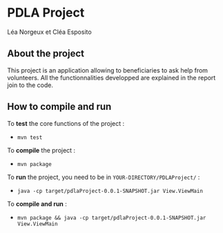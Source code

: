 # PDLA Project
Léa Norgeux et Cléa Esposito

## About the project
This project is an application allowing to beneficiaries to ask help from volunteers. All the functionnalities developped are explained in the report join to the code.

## How to compile and run

To **test** the core functions of the project :
- `mvn test`

To **compile** the project :
- `mvn package`

To **run** the project, you need to be in `YOUR-DIRECTORY/PDLAProject/` :
- `java -cp target/pdlaProject-0.0.1-SNAPSHOT.jar View.ViewMain`

To **compile and run** :
- `mvn package && java -cp target/pdlaProject-0.0.1-SNAPSHOT.jar View.ViewMain`